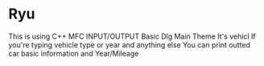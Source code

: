 # Ryu
This is using C++ MFC INPUT/OUTPUT Basic Dlg 
Main Theme It's vehicl
If you're typing vehicle type or year and anything else 
You can print outted car basic information and Year/Mileage

